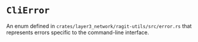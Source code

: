 # `CliError`

An enum defined in `crates/layer3_network/ragit-utils/src/error.rs` that represents errors specific to the command-line interface.